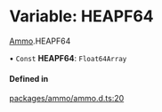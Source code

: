 # Variable: HEAPF64

[Ammo](../modules/Ammo.md).HEAPF64

• `Const` **HEAPF64**: `Float64Array`

#### Defined in

[packages/ammo/ammo.d.ts:20](https://github.com/Orillusion/orillusion/blob/main/packages/ammo/ammo.d.ts#L20)
